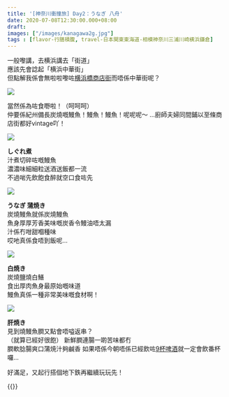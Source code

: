 ```yaml
---
title: '[神奈川衝撞旅] Day2：うなぎ 八舟'
date: 2020-07-08T12:30:00.000+08:00
draft: 
images: ["/images/kanagawa2g.jpg"]
tags : [flavor-行膳積腹, travel-日本関東東海道-相模神奈川三浦川崎横浜鎌倉]
---
```


一般嚟講，去横浜講去「街道」  
應該先會諗起「横浜中華街」  
但點解我係會無啦啦嚟咗[横浜橋商店街](https://hidie.net/kanagawa2f/)而唔係中華街呢？  

![](/images/kanagawa2g4.jpg)

當然係為咗食嘢啦！（呵呵呵）   
仲要係紀州備長炭燒嘅鰻魚！鰻魚！鰻魚！呢呢呢～
...廚師夫婦同間鋪以至條商店街都好vintage吖！

![](/images/kanagawa2g1.jpg)

**しぐれ煮**  
汁煮切碎咗嘅鰻魚  
濃濃味細細粒送酒送飯都一流  
不過啱先飲飽食醉就空口食咗先

![](/images/kanagawa2g.jpg)

**うなぎ 蒲焼き**  
炭燒鰻魚就係炭燒鰻魚  
魚身厚厚芳香美味嘅炭香令鰻油唔太漏  
汁係冇咁甜嗰種味  
哎吔真係食唔到飯呢...

![](/images/kanagawa2g2.jpg)

**白焼き**  
炭燒鹽燒白鱔  
食出厚肉魚身最原始嘅味道  
鰻魚真係一種非常美味嘅食材啊！

![](/images/kanagawa2g3.jpg)

**肝焼き**  
見到燒鰻魚膶又點會唔嗌返串？  
（就算已經好很飽）
新鮮膶連腸一啲苦味都冇  
膶軟腍腸爽口蒲焼汁夠鹹香
如果唔係今朝唔係已經飲咗[9杯啤酒](https://hidie.net/kanagawa2e/)就一定會飲番杯囉...  


好滿足，又起行搭個地下鉄再繼續玩玩先！

{{<kanagawa>}}
